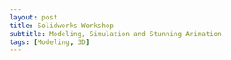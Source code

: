 ```yaml
---
layout: post
title: Solidworks Workshop
subtitle: Modeling, Simulation and Stunning Animation
tags: [Modeling, 3D]
---
```

